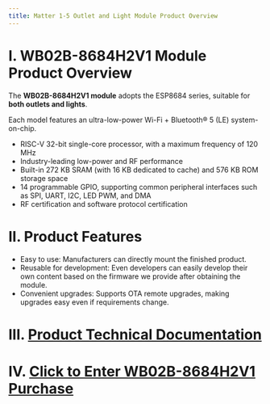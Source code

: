 ```yaml
---
title: Matter 1-5 Outlet and Light Module Product Overview
---
```


# I. WB02B-8684H2V1 Module Product Overview

The **WB02B-8684H2V1 module** adopts the ESP8684 series, suitable for **both outlets and lights**.

Each model features an ultra-low-power Wi-Fi + Bluetooth® 5 (LE) system-on-chip.

- RISC-V 32-bit single-core processor, with a maximum frequency of 120 MHz
- Industry-leading low-power and RF performance
- Built-in 272 KB SRAM (with 16 KB dedicated to cache) and 576 KB ROM storage space
- 14 programmable GPIO, supporting common peripheral interfaces such as SPI, UART, I2C, LED PWM, and DMA
- RF certification and software protocol certification

# II. Product Features

- Easy to use: Manufacturers can directly mount the finished product.
- Reusable for development: Even developers can easily develop their own content based on the firmware we provide after obtaining the module.
- Convenient upgrades: Supports OTA remote upgrades, making upgrades easy even if requirements change.

# III. [Product Technical Documentation](../../services_support/matter/WB02B-8684H2V1_datasheet.md)

# IV. [Click to Enter WB02B-8684H2V1 Purchase](../../buy_sample/index.md#esp8684)
